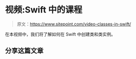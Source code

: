 # 视频:Swift 中的课程

> 原文：<https://www.sitepoint.com/video-classes-in-swift/>

在本视频中，我们将了解如何在 Swift 中创建类和类实例。

## 分享这篇文章